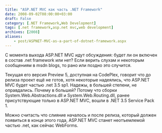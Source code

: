 ```yaml
---
title: "ASP.NET MVC как часть .NET Framework"
date: 2008-09-02T08:00:00+03:00
draft: False
category: [.NET Framework,Web Development]
tags: [.net framework,asp.net mvc,web development]
archives: [2008]
aliases:
    - post/ASPNET-MVC-as-a-part-of-dotnet-framework.aspx
---
```




С момента выхода ASP.NET MVC идут обсуждения: будет ли он включен в состав .net framework или нет? Если верить слухам и некоторым сообщениям в msdn blogs, то рано или поздно это случится. 



Текущая его версия Preview 5, доступная на CodePlex, говорит что до релиза проект ещё не готов, хотя некоторые надеялись, что ASP.NET MVC будет частью .net 3.5 sp1. Надежы, в большей степени, не оправдались. Почему в большей? Потому что сборки System.Web.Abstractions.dll и System.Web.Routing.dll, ранее присутствующие только в ASP.NET MVC, вошли в .NET 3.5 Service Pack 1.



Можно считасть что слияние началось и после релиза, который должен появиться в конце этого года, ASP.NET MVC станет неотъемлемой частью .net, как сейчас WebForms.


